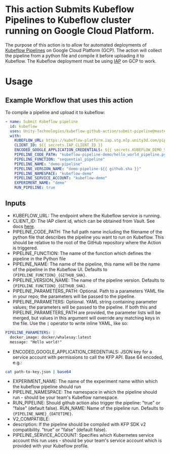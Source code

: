 # This action Submits Kubeflow Pipelines to Kubeflow cluster running on Google Cloud Platform. 

The purpose of this action is to allow for automated deployments of [Kubeflow Pipelines](https://github.com/kubeflow/pipelines) on Google Cloud Platform (GCP). The action will collect the pipeline from a python file and compile it before uploading it to Kubeflow. The Kubeflow deployment must be using [IAP](https://www.kubeflow.org/docs/gke/deploy/monitor-iap-setup/) on GCP to work.

# Usage

## Example Workflow that uses this action 


To compile a pipeline and upload it to kubeflow: 

```yaml
- name: Submit Kubeflow pipeline
  id: kubeflow
  uses: Unity-Technologies/kubeflow-github-action/submit-pipeline@master
  with:
    KUBEFLOW_URL: https://kubeflow-platform.iap.stg.mlp.unity3d.com/pipeline
    CLIENT_ID: ${{ secrets.IAP_CLIENT_ID }}
    ENCODED_GOOGLE_APPLICATION_CREDENTIALS: ${{ secrets.KUBEFLOW_DEMO_SA_KEY_ENCODED }}
    PIPELINE_CODE_PATH: "kubeflow-pipeline-demo/hello_world_pipeline.py"
    PIPELINE_FUNCTION: "sequential_pipeline"
    PIPELINE_NAME: "demo-pipeline"
    PIPELINE_VERSION_NAME: "demo-pipeline-${{ github.sha }}"
    PIPELINE_NAMESPACE: "kubeflow-demo"
    PIPELINE_SERVICE_ACCOUNT: "kubeflow-demo"
    EXPERIMENT_NAME: "demo"
    RUN_PIPELINE: true
```

## Inputs

* KUBEFLOW_URL: The endpoint where the Kubeflow service is running.
* CLIENT_ID: The IAP client id, which can be obtained from Vault. See docs [here](https://docs.dp.unity3d.com/Machine_Learning_Platform/vault/).
* PIPELINE_CODE_PATH: The full path name including the filename of the python file that describes the pipeline you want to run on Kubeflow.  This should be relative to the root of the GitHub repository where the Action is triggered.
* PIPELINE_FUNCTION: The name of the function which defines the pipeline in the Python file
* PIPELINE_NAME: The name of the pipeline, this name will be the name of the pipeline in the Kubeflow UI. Defaults to `{PIPELINE_FUNCTION}_{GITHUB_SHA}`.
* PIPELINE_VERSION_NAME: The name of the pipeline version. Defaults to `{PIPELINE_FUNCTION}_{GITHUB_SHA}`.
* PIPELINE_PARAMETERS_PATH: Optional. Path to a parameters YAML file in your repo; the parameters will be passed to the pipeline.
* PIPELINE_PARAMETERS: Optional. YAML string containing parameter values; the parameters will be passed to the pipeline. If both this and PIPELINE_PARAMETERS_PATH are provided, the parameter lists will be merged, but values in this argument will override any matching keys in the file. Use the `|` operator to write inline YAML, like so:
```yaml
PIPELINE_PARAMETERS: |
  docker_image: docker/whalesay:latest
  message: "Hello world!"
```
* ENCODED_GOOGLE_APPLICATION_CREDENTIALS: JSON key for a service account with permissions to call the KFP API. Base 64 encoded, e.g.:
``` bash
cat path-to-key.json | base64
```
* EXPERIMENT_NAME: The name of the experiment name within which the kubeflow pipeline should run
* PIPELINE_NAMESPACE: The namespace in which the pipeline should run - should be your team's Kubeflow namespace.
* RUN_PIPELINE: Should github action also trigger the pipeline: "true" or "false" (default false).
  RUN_NAME: Name of the pipeline run. Defaults to `{PIPELINE_NAME}_{DATETIME}`.
* V2_COMPATIBLE:
* description: If the pipeline should be compiled with KFP SDK v2 compatibility. "true" or "false" (default false).
* PIPELINE_SERVICE_ACCOUNT: Specifies which Kubernetes service account this run uses - should be your team's service account which is provided with your Kubeflow profile.
